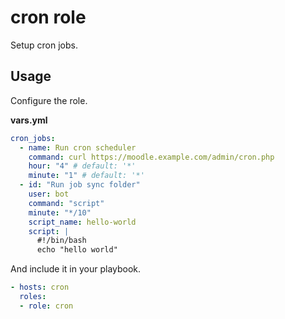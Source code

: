 # cron role

Setup cron jobs.

## Usage

Configure the role.

**vars.yml**

```yml
cron_jobs:
  - name: Run cron scheduler
    command: curl https://moodle.example.com/admin/cron.php
    hour: "4" # default: '*'
    minute: "1" # default: '*'
  - id: "Run job sync folder"
    user: bot
    command: "script"
    minute: "*/10"
    script_name: hello-world
    script: |
      #!/bin/bash
      echo "hello world"
```

And include it in your playbook.

```yml
- hosts: cron
  roles:
  - role: cron
```